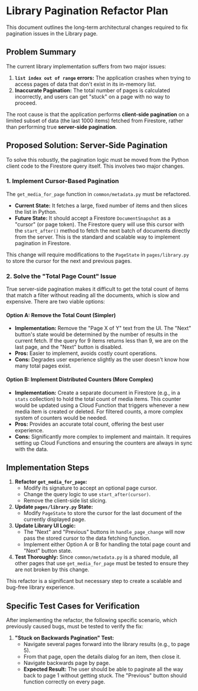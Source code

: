 # Library Pagination Refactor Plan

This document outlines the long-term architectural changes required to fix pagination issues in the Library page.

## Problem Summary

The current library implementation suffers from two major issues:
1.  **`list index out of range` errors:** The application crashes when trying to access pages of data that don't exist in its in-memory list.
2.  **Inaccurate Pagination:** The total number of pages is calculated incorrectly, and users can get "stuck" on a page with no way to proceed.

The root cause is that the application performs **client-side pagination** on a limited subset of data (the last 1000 items) fetched from Firestore, rather than performing true **server-side pagination**.

## Proposed Solution: Server-Side Pagination

To solve this robustly, the pagination logic must be moved from the Python client code to the Firestore query itself. This involves two major changes.

### 1. Implement Cursor-Based Pagination

The `get_media_for_page` function in `common/metadata.py` must be refactored.

-   **Current State:** It fetches a large, fixed number of items and then slices the list in Python.
-   **Future State:** It should accept a Firestore `DocumentSnapshot` as a "cursor" (or page token). The Firestore query will use this cursor with the `start_after()` method to fetch the next batch of documents directly from the server. This is the standard and scalable way to implement pagination in Firestore.

This change will require modifications to the `PageState` in `pages/library.py` to store the cursor for the next and previous pages.

### 2. Solve the "Total Page Count" Issue

True server-side pagination makes it difficult to get the total count of items that match a filter without reading all the documents, which is slow and expensive. There are two viable options:

#### Option A: Remove the Total Count (Simpler)

-   **Implementation:** Remove the "Page X of Y" text from the UI. The "Next" button's state would be determined by the number of results in the current fetch. If the query for 9 items returns less than 9, we are on the last page, and the "Next" button is disabled.
-   **Pros:** Easier to implement, avoids costly count operations.
-   **Cons:** Degrades user experience slightly as the user doesn't know how many total pages exist.

#### Option B: Implement Distributed Counters (More Complex)

-   **Implementation:** Create a separate document in Firestore (e.g., in a `stats` collection) to hold the total count of media items. This counter would be updated using a Cloud Function that triggers whenever a new media item is created or deleted. For filtered counts, a more complex system of counters would be needed.
-   **Pros:** Provides an accurate total count, offering the best user experience.
-   **Cons:** Significantly more complex to implement and maintain. It requires setting up Cloud Functions and ensuring the counters are always in sync with the data.

## Implementation Steps

1.  **Refactor `get_media_for_page`:**
    -   Modify its signature to accept an optional page cursor.
    -   Change the query logic to use `start_after(cursor)`.
    -   Remove the client-side list slicing.
2.  **Update `pages/library.py` State:**
    -   Modify `PageState` to store the cursor for the last document of the currently displayed page.
3.  **Update Library UI Logic:**
    -   The "Next" and "Previous" buttons in `handle_page_change` will now pass the stored cursor to the data fetching function.
    -   Implement either Option A or B for handling the total page count and "Next" button state.
4.  **Test Thoroughly:** Since `common/metadata.py` is a shared module, all other pages that use `get_media_for_page` must be tested to ensure they are not broken by this change.

This refactor is a significant but necessary step to create a scalable and bug-free library experience.

## Specific Test Cases for Verification

After implementing the refactor, the following specific scenario, which previously caused bugs, must be tested to verify the fix:

1.  **"Stuck on Backwards Pagination" Test:**
    -   Navigate several pages forward into the library results (e.g., to page 5).
    -   From that page, open the details dialog for an item, then close it.
    -   Navigate backwards page by page.
    -   **Expected Result:** The user should be able to paginate all the way back to page 1 without getting stuck. The "Previous" button should function correctly on every page.